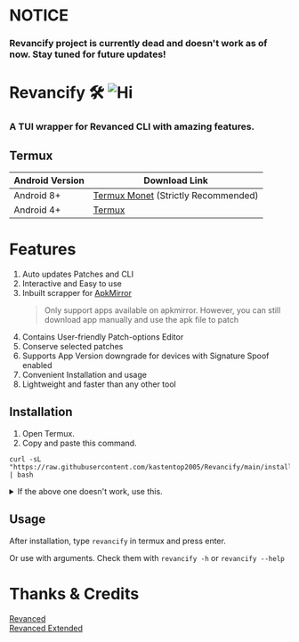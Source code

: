 # NOTICE
### Revancify project is currently dead and doesn't work as of now. Stay tuned for future updates!

# Revancify 🛠️ ![Hi](https://img.shields.io/github/stars/decipher3114/Revancify?style=flat-square)
### A TUI wrapper for Revanced CLI with amazing features.

## Termux
| Android Version | Download Link|
| ---- | ----- |
| Android 8+ | [Termux Monet](https://github.com/HardcodedCat/termux-monet/releases/latest) (Strictly Recommended)
| Android 4+ | [Termux](https://github.com/termux/termux-app/releases/latest)

# Features
1. Auto updates Patches and CLI
2. Interactive and Easy to use
3. Inbuilt scrapper for [ApkMirror](https://apkmirror.com)
    > Only support apps available on apkmirror. However, you can still download app manually and use the apk file to patch
4. Contains User-friendly Patch-options Editor
5. Conserve selected patches
6. Supports App Version downgrade for devices with Signature Spoof enabled
7. Convenient Installation and usage
6. Lightweight and faster than any other tool


## Installation
1. Open Termux.  
2. Copy and paste this command.  
```
curl -sL "https://raw.githubusercontent.com/kastentop2005/Revancify/main/install.sh" | bash
```

<details>
  <summary>If the above one doesn't work, use this.</summary>

  ```
pkg update -y -o Dpkg::Options::="--force-confnew" && pkg install git -y && git clone --depth=1 https://github.com/decipher3114/Revancify.git && ./Revancify/revancify
```
</details>

## Usage
After installation, type `revancify` in termux and press enter.  

Or use with arguments. Check them with `revancify -h` or `revancify --help`

# Thanks & Credits
[Revanced](https://github.com/revanced)  
[Revanced Extended](https://github.com/inotia00)  
